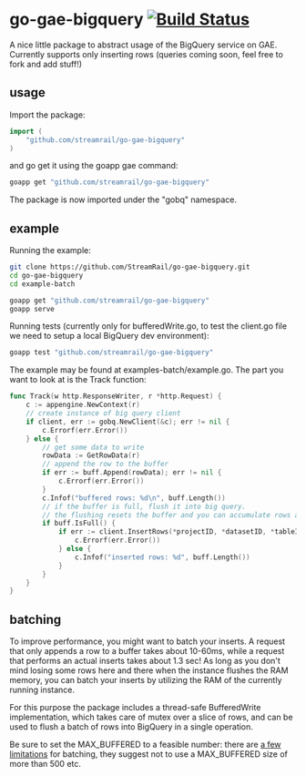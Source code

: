 # go-gae-bigquery [![Build Status](https://travis-ci.org/StreamRail/go-gae-bigquery.svg?branch=master)](https://travis-ci.org/StreamRail/go-gae-bigquery)

A nice little package to abstract usage of the BigQuery service on GAE. Currently supports only inserting rows (queries coming soon, feel free to fork and add stuff!)

## usage

Import the package:

```go
import (
	"github.com/streamrail/go-gae-bigquery"
)

```
and go get it using the goapp gae command:

```bash
goapp get "github.com/streamrail/go-gae-bigquery"
```

The package is now imported under the "gobq" namespace. 

## example

Running the example:

```bash
git clone https://github.com/StreamRail/go-gae-bigquery.git
cd go-gae-bigquery
cd example-batch

goapp get "github.com/streamrail/go-gae-bigquery"
goapp serve 
```

Running tests (currently only for bufferedWrite.go, to test the client.go file we need to setup a local BigQuery dev environment):
```bash
goapp test "github.com/streamrail/go-gae-bigquery"
```

The example may be found at examples-batch/example.go. The part you want to look at is the Track function:
```go
func Track(w http.ResponseWriter, r *http.Request) {
	c := appengine.NewContext(r)
	// create instance of big query client
	if client, err := gobq.NewClient(&c); err != nil {
		c.Errorf(err.Error())
	} else {
		// get some data to write
		rowData := GetRowData(r)
		// append the row to the buffer
		if err := buff.Append(rowData); err != nil {
			c.Errorf(err.Error())
		}
		c.Infof("buffered rows: %d\n", buff.Length())
		// if the buffer is full, flush it into big query.
		// the flushing resets the buffer and you can accumulate rows again
		if buff.IsFull() {
			if err := client.InsertRows(*projectID, *datasetID, *tableID, buff.Flush()); err != nil {
				c.Errorf(err.Error())
			} else {
				c.Infof("inserted rows: %d", buff.Length())
			}
		}
	}
}
```

## batching 

To improve performance, you might want to batch your inserts. A request that only appends a row to a buffer takes about 10-60ms, while a request that performs an actual inserts takes about 1.3 sec! As long as you don't mind losing some rows here and there when the instance flushes the RAM memory, you can batch your inserts by utilizing the RAM of the currently running instance. 

For this purpose the package includes a thread-safe BufferedWrite implementation, which takes care of mutex over a slice of rows, and can be used to flush a batch of rows into BigQuery in a single operation. 

Be sure to set the MAX_BUFFERED to a feasible number: there are [a few limitations](https://cloud.google.com/bigquery/streaming-data-into-bigquery#quota) for batching, they suggest not to use a MAX_BUFFERED size of more than 500 etc. 
